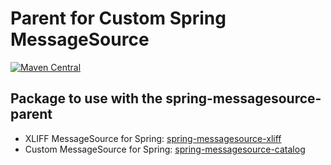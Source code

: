 # Parent for Custom Spring MessageSource

[![Maven Central](https://img.shields.io/maven-central/v/io.github.alaugks/spring-messagesource-parent.svg?label=Maven%20Central)](https://central.sonatype.com/artifact/io.github.alaugks/spring-messagesource-parent/2.0.0)


## Package to use with the spring-messagesource-parent

* XLIFF MessageSource for Spring: [spring-messagesource-xliff](https://github.com/alaugks/spring-messagesource-xliff)
* Custom MessageSource for Spring: [spring-messagesource-catalog](https://github.com/alaugks/spring-messagesource-catalog)
